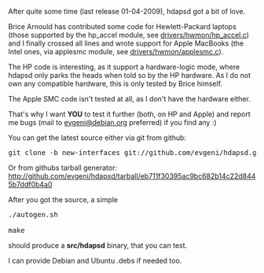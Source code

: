 <html><body><p>After quite some time (last release 01-04-2009), hdapsd got a bit of love.

Brice Arnould has contributed some code for Hewlett-Packard laptops (those supported by the hp_accel module, see <a href="http://git.kernel.org/?p=linux/kernel/git/torvalds/linux-2.6.git;a=blob;f=drivers/hwmon/hp_accel.c">drivers/hwmon/hp_accel.c</a>) and I finally crossed all lines and wrote support for Apple MacBooks (the Intel ones, via applesmc module, see <a href="http://git.kernel.org/?p=linux/kernel/git/torvalds/linux-2.6.git;a=blob;f=drivers/hwmon/applesmc.c">drivers/hwmon/applesmc.c</a>).

The HP code is interesting, as it support a hardware-logic mode, where hdapsd only parks the heads when told so by the HP hardware. As I do not own any compatible hardware, this is only tested by Brice himself.

The Apple SMC code isn't tested at all, as I don't have the hardware either.

That's why I want <strong>YOU</strong> to test it further (both, on HP and Apple) and report me bugs (mail to evgeni@debian.org preferred) if you find any :)

You can get the latest source either via git from github:

</p><pre>git clone -b new-interfaces git://github.com/evgeni/hdapsd.git</pre>

Or from githubs tarball generator: <a href="http://github.com/evgeni/hdapsd/tarball/eb711f30395ac9bc682b14c22d8445b7ddf0b4a0">http://github.com/evgeni/hdapsd/tarball/eb711f30395ac9bc682b14c22d8445b7ddf0b4a0</a>

After you got the source, a simple

<pre>./autogen.sh

make</pre>

should produce a <strong>src/hdapsd</strong> binary, that you can test.

I can provide Debian and Ubuntu .debs if needed too.</body></html>